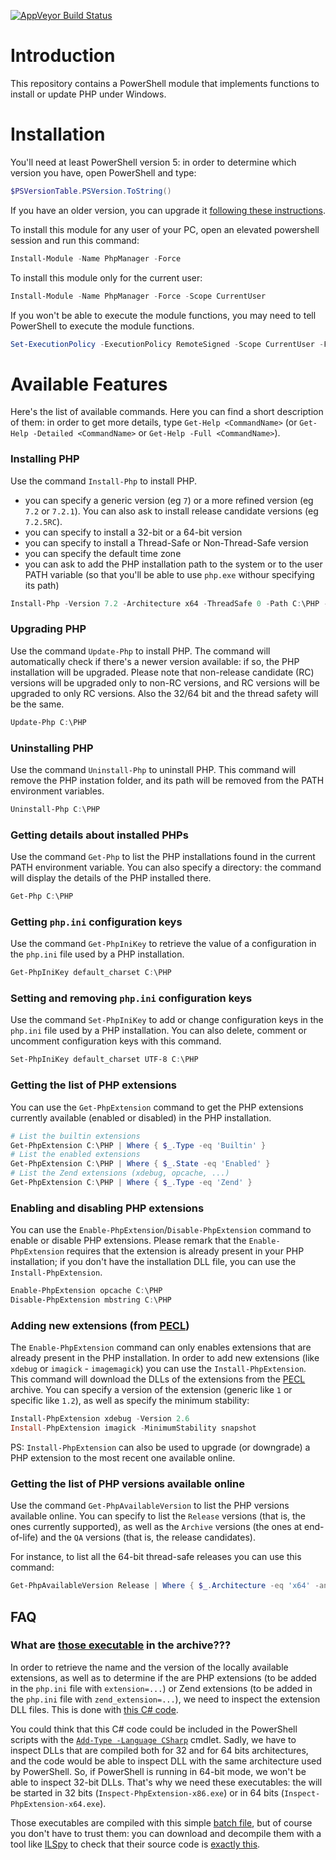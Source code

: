[![AppVeyor Build Status](https://ci.appveyor.com/api/projects/status/github/mlocati/powershell-phpmanager?branch=master&svg=true)](https://ci.appveyor.com/project/mlocati/powershell-phpmanager)

# Introduction

This repository contains a PowerShell module that implements functions to install or update PHP under Windows.

# Installation

You'll need at least PowerShell version 5: in order to determine which version you have, open PowerShell and type:
```powershell
$PSVersionTable.PSVersion.ToString()
```

If you have an older version, you can upgrade it [following these instructions](https://docs.microsoft.com/en-us/powershell/wmf/5.1/install-configure).

To install this module for any user of your PC, open an elevated powershell session and run this command:

```powershell
Install-Module -Name PhpManager -Force
```

To install this module only for the current user:

```powershell
Install-Module -Name PhpManager -Force -Scope CurrentUser
```

If you won't be able to execute the module functions, you may need to tell PowerShell to execute the module functions.

```powershell
Set-ExecutionPolicy -ExecutionPolicy RemoteSigned -Scope CurrentUser -Force
```

# Available Features

Here's the list of available commands. Here you can find a short description of them: in order to get more details, type `Get-Help <CommandName>` (or `Get-Help -Detailed <CommandName>` or `Get-Help -Full <CommandName>`).


### Installing PHP

Use the command `Install-Php` to install PHP.
- you can specify a generic version (eg `7`) or a more refined version (eg `7.2` or `7.2.1`). You can also ask to install release candidate versions (eg `7.2.5RC`).
- you can specify to install a 32-bit or a 64-bit version
- you can specify to install a Thread-Safe or Non-Thread-Safe version
- you can specify the default time zone
- you can ask to add the PHP installation path to the system or to the user PATH variable (so that you'll be able to use `php.exe` withour specifying its path)

```powershell
Install-Php -Version 7.2 -Architecture x64 -ThreadSafe 0 -Path C:\PHP -TimeZone UTC -AddToPath User
```

### Upgrading PHP

Use the command `Update-Php` to install PHP.
The command will automatically check if there's a newer version available: if so, the PHP installation will be upgraded.
Please note that non-release candidate (RC) versions will be upgraded only to non-RC versions, and RC versions will be upgraded to only RC versions.
Also the 32/64 bit and the thread safety will be the same.

```powershell
Update-Php C:\PHP
```

### Uninstalling PHP

Use the command `Uninstall-Php` to uninstall PHP.
This command will remove the PHP instation folder, and its path will be removed from the PATH environment variables.

```powershell
Uninstall-Php C:\PHP
```

### Getting details about installed PHPs

Use the command `Get-Php` to list the PHP installations found in the current PATH environment variable.
You can also specify a directory: the command will display the details of the PHP installed there.

```powershell
Get-Php C:\PHP
```

### Getting `php.ini` configuration keys

Use the command `Get-PhpIniKey` to retrieve the value of a configuration in the `php.ini` file used by a PHP installation.

```powershell
Get-PhpIniKey default_charset C:\PHP
```

### Setting and removing `php.ini` configuration keys

Use the command `Set-PhpIniKey` to add or change configuration keys in the `php.ini` file used by a PHP installation.
You can also delete, comment or uncomment configuration keys with this command.

```powershell
Set-PhpIniKey default_charset UTF-8 C:\PHP
```

### Getting the list of PHP extensions

You can use the `Get-PhpExtension` command to get the PHP extensions currently available (enabled or disabled) in the PHP installation.

```powershell
# List the builtin extensions
Get-PhpExtension C:\PHP | Where { $_.Type -eq 'Builtin' }
# List the enabled extensions
Get-PhpExtension C:\PHP | Where { $_.State -eq 'Enabled' }
# List the Zend extensions (xdebug, opcache, ...)
Get-PhpExtension C:\PHP | Where { $_.Type -eq 'Zend' }
```

### Enabling and disabling PHP extensions

You can use the `Enable-PhpExtension`/`Disable-PhpExtension` command to enable or disable PHP extensions.
Please remark that the `Enable-PhpExtension` requires that the extension is already present in your PHP installation; if you don't have the installation DLL file, you can use the `Install-PhpExtension`.

```powershell
Enable-PhpExtension opcache C:\PHP
Disable-PhpExtension mbstring C:\PHP
```

### Adding new extensions (from [PECL](https://pecl.php.net/))

The `Enable-PhpExtension` command can only enables extensions that are already present in the PHP installation.
In order to add new extensions (like `xdebug` or `imagick` - `imagemagick`) you can use the `Install-PhpExtension`.
This command will download the DLLs of the extensions from the [PECL](https://pecl.php.net/) archive.
You can specify a version of the extension (generic like `1` or specific like `1.2`), as well as specify the minimum stability:

```powershell
Install-PhpExtension xdebug -Version 2.6
Install-PhpExtension imagick -MinimumStability snapshot
```

PS: `Install-PhpExtension` can also be used to upgrade (or downgrade) a PHP extension to the most recent one available online.

### Getting the list of PHP versions available online

Use the command `Get-PhpAvailableVersion` to list the PHP versions available online.
You can specify to list the `Release` versions (that is, the ones currently supported), as well as the `Archive` versions (the ones at end-of-life) and the `QA` versions (that is, the release candidates).

For instance, to list all the 64-bit thread-safe releases you can use this command:

```powershell
Get-PhpAvailableVersion Release | Where { $_.Architecture -eq 'x64' -and $_.ThreadSafe -eq $true }
```

## FAQ

### What are [those executable](https://github.com/mlocati/powershell-phpmanager/tree/master/PhpManager/private/bin) in the archive???

In order to retrieve the name and the version of the locally available extensions, as well as to determine if the are PHP extensions (to be added in the `php.ini` file with `extension=...`) or Zend extensions (to be added in the `php.ini` file with `zend_extension=...`), we need to inspect the extension DLL files.
This is done with [this C# code](https://github.com/mlocati/powershell-phpmanager/blob/master/src/Inspect-PhpExtension.cs).

You could think that this C# code could be included in the PowerShell scripts with the [`Add-Type -Language CSharp`](http://go.microsoft.com/fwlink/?LinkId=821749) cmdlet.
Sadly, we have to inspect DLLs that are compiled both for 32 and for 64 bits architectures, and the code would be able to inspect DLL with the same architecture used by PowerShell.
So, if PowerShell is running in 64-bit mode, we won't be able to inspect 32-bit DLLs.
That's why we need these executables: the will be started in 32 bits (`Inspect-PhpExtension-x86.exe`) or in 64 bits (`Inspect-PhpExtension-x64.exe`).

Those executables are compiled with this simple [batch file](https://github.com/mlocati/powershell-phpmanager/blob/master/src/compile.bat), but of course you don't have to trust them:
you can download and decompile them with a tool like [ILSpy](https://github.com/icsharpcode/ILSpy) to check that their source code is [exactly this](https://github.com/mlocati/powershell-phpmanager/blob/master/src/Inspect-PhpExtension.cs).

